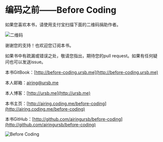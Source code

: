 # 编码之前——Before Coding

如果您喜欢本书，请使用支付宝扫描下面的二维码捐助作者。

![二维码](http://7xkcl8.com1.z0.glb.clouddn.com/ursbzhifubao.png)

谢谢您的支持！也欢迎您订阅本书。

如果书中有疏漏或错误之处，敬请您指出，期待您的pull request。如果有任何疑问也可以发送issue。

本书GitBook：[http://before-coding.ursb.me](http://before-coding.ursb.me)

本人邮箱：airing@ursb.me

本人博客：[http://ursb.me](http://ursb.me)

本书主页：[http://airing.coding.me/before-coding](http://airing.coding.me/before-coding)

本书GitHub：[http://github.com/airingursb/before-coding](http://github.com/airingursb/before-coding)

![Before Coding](http://qiniu.ursb.me/image/before-coding-cover.jpg)
